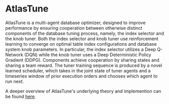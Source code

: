 # AtlasTune

AtlasTune is a multi-agent database optimizer, designed to improve performance by ensuring cooperation between otherwise distinct components of the database tuning process, namely, the index selector and the knob tuner. Both the index selector and knob tuner use reinforcement learning to converge on optimal table index configurations and database system knob parameters. In particular, the index selector utilizes a Deep Q-Network (DQN) while the knob tuner uses a Deep Deterministic Policy Gradient (DDPG). Components achieve cooperation by sharing states and sharing a team reward. The tuner training sequence is produced by a novel learned scheduler, which takes in the joint state of tuner agents and a timeseries window of prior execution orders and chooses which agent to run next.

A deeper overview of AtlasTune's underlying theory and implemention can be found [here](https://github.com/Ajax12345/atlastune/blob/main/supporting_files/atlastune_nedbday.pdf).